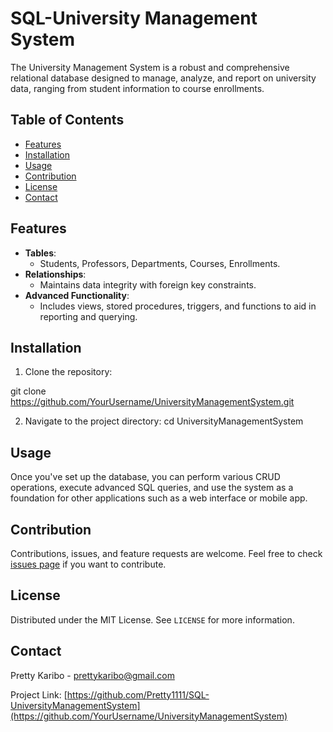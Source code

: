 # SQL-University Management System

The University Management System is a robust and comprehensive relational database designed to manage, analyze, and report on university data, ranging from student information to course enrollments.

## Table of Contents

- [Features](#features)
- [Installation](#installation)
- [Usage](#usage)
- [Contribution](#contribution)
- [License](#license)
- [Contact](#contact)

## Features

- **Tables**: 
  - Students, Professors, Departments, Courses, Enrollments.
- **Relationships**: 
  - Maintains data integrity with foreign key constraints.
- **Advanced Functionality**: 
  - Includes views, stored procedures, triggers, and functions to aid in reporting and querying.

## Installation

1. Clone the repository:

  git clone https://github.com/YourUsername/UniversityManagementSystem.git


2. Navigate to the project directory:
   cd UniversityManagementSystem


## Usage

Once you've set up the database, you can perform various CRUD operations, execute advanced SQL queries, and use the system as a foundation for other applications such as a web interface or mobile app.

## Contribution

Contributions, issues, and feature requests are welcome. Feel free to check [issues page](https://github.com/YourUsername/UniversityManagementSystem/issues) if you want to contribute.

## License

Distributed under the MIT License. See `LICENSE` for more information.

## Contact
Pretty Karibo - prettykaribo@gmail.com

Project Link: [https://github.com/Pretty1111/SQL-UniversityManagementSystem](https://github.com/YourUsername/UniversityManagementSystem)




